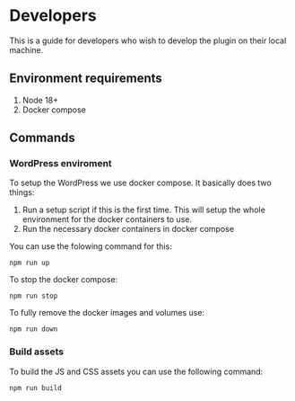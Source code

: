 # Developers
This is a guide for developers who wish to develop the plugin on their local machine.

## Environment requirements

1. Node 18+
2. Docker compose

## Commands

### WordPress enviroment

To setup the WordPress we use docker compose. It basically does two things:

1. Run a setup script if this is the first time. This will setup the whole environment for the docker containers to use.
2. Run the necessary docker containers in docker compose

You can use the folowing command for this:

```shell
npm run up
```

To stop the docker compose:

```shell
npm run stop
```

To fully remove the docker images and volumes use:

```shell
npm run down
```

### Build assets

To build the JS and CSS assets you can use the following command:

```shell
npm run build
```
